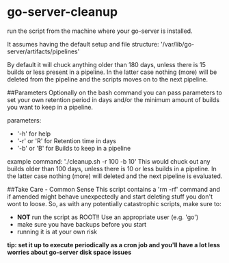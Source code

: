 # go-server-cleanup

run the script from the machine where your go-server is installed.

It assumes having the default setup and file structure:
'/var/lib/go-server/artifacts/pipelines'

By default it will chuck anything older than 180 days, unless there is 15 builds or less present in a pipeline. In the latter case nothing (more) will be deleted from the pipeline and the scripts moves on to the next pipeline.

##Parameters
Optionally on the bash command you can pass parameters to set your own retention period in days and/or the minimum amount of builds you want to keep in a pipeline.

parameters:
- '-h'  for help
- '-r' or 'R' for Retention time in days
- '-b' or 'B' for Builds to keep in a pipeline

example command: './cleanup.sh -r 100 -b 10'
This would chuck out any builds older than 100 days, unless there is 10 or less builds in a pipeline. In the latter case nothing (more) will deleted and the next pipeline is evaluated.

##Take Care - Common Sense
This script contains a 'rm -rf' command and if amended might behave unexpectedly and start deleting stuff you don't wont to loose.
So, as with any potentially catastrophic scripts, make sure to:
- **NOT** run the script as ROOT!! Use an appropriate user (e.g. 'go')
- make sure you have backups before you start
- running it is at your own risk

**tip: set it up to execute periodically as a cron job and you'll have a lot less worries about go-server disk space issues**
